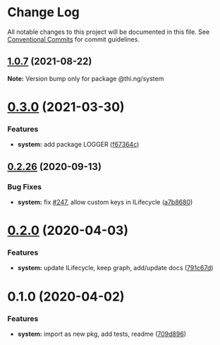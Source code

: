 #  Change Log 

All notable changes to this project will be documented in this file. See [Conventional Commits](https://conventionalcommits.org) for commit guidelines. 

##  [1.0.7](https://github.com/thi-ng/umbrella/compare/@thi.ng/system@1.0.6...@thi.ng/system@1.0.7) (2021-08-22) 

**Note:** Version bump only for package @thi.ng/system 

#  [0.3.0](https://github.com/thi-ng/umbrella/compare/@thi.ng/system@0.2.48...@thi.ng/system@0.3.0) (2021-03-30) 

###  Features 

- **system:** add package LOGGER ([f67364c](https://github.com/thi-ng/umbrella/commit/f67364cb12f7a868e005a8f6ea7759d9fc03c216)) 

##  [0.2.26](https://github.com/thi-ng/umbrella/compare/@thi.ng/system@0.2.25...@thi.ng/system@0.2.26) (2020-09-13) 

###  Bug Fixes 

- **system:** fix [#247](https://github.com/thi-ng/umbrella/issues/247), allow custom keys in ILifecycle ([a7b8680](https://github.com/thi-ng/umbrella/commit/a7b86804255f22cbdbcaf128854ba615fb5cf20f)) 

#  [0.2.0](https://github.com/thi-ng/umbrella/compare/@thi.ng/system@0.1.0...@thi.ng/system@0.2.0) (2020-04-03) 

###  Features 

- **system:** update ILifecycle, keep graph, add/update docs ([791c67d](https://github.com/thi-ng/umbrella/commit/791c67d446c5fae041831a16b250b5cfd62312d0)) 

#  0.1.0 (2020-04-02) 

###  Features 

- **system:** import as new pkg, add tests, readme ([709d896](https://github.com/thi-ng/umbrella/commit/709d896cee964dc876e1e53c95a3b77a00d8c433)) 

